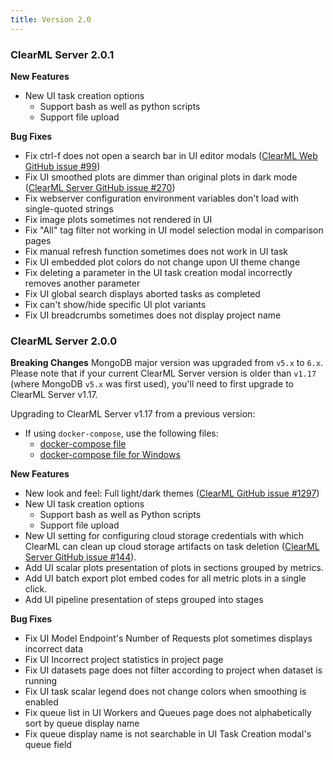 ```yaml
---
title: Version 2.0
---
```


### ClearML Server 2.0.1

**New Features**
* New UI task creation options
  * Support bash as well as python scripts
  * Support file upload

**Bug Fixes**
* Fix ctrl-f does not open a search bar in UI editor modals ([ClearML Web GitHub issue #99](https://github.com/clearml/clearml-web/issues/99))
* Fix UI smoothed plots are dimmer than original plots in dark mode ([ClearML Server GitHub issue #270](https://github.com/clearml/clearml-server/issues/270))
* Fix webserver configuration environment variables don't load with single-quoted strings
* Fix image plots sometimes not rendered in UI
* Fix "All" tag filter not working in UI model selection modal in comparison pages
* Fix manual refresh function sometimes does not work in UI task 
* Fix UI embedded plot colors do not change upon UI theme change
* Fix deleting a parameter in the UI task creation modal incorrectly removes another parameter
* Fix UI global search displays aborted tasks as completed
* Fix can't show/hide specific UI plot variants
* Fix UI breadcrumbs sometimes does not display project name

### ClearML Server 2.0.0

**Breaking Changes**
MongoDB major version was upgraded from `v5.x` to `6.x`. Please note that if your current ClearML Server version is older than 
`v1.17` (where MongoDB `v5.x` was first used), you'll need to first upgrade to ClearML Server v1.17.

Upgrading to ClearML Server v1.17 from a previous version:
* If using `docker-compose`, use the following files:
  * [docker-compose file](https://github.com/clearml/clearml-server/blob/2976ce69cc91550a3614996e8a8d8cd799af2efd/upgrade/1_17_to_2_0/docker-compose.yml)
  * [docker-compose file for Windows](https://github.com/clearml/clearml-server/blob/2976ce69cc91550a3614996e8a8d8cd799af2efd/upgrade/1_17_to_2_0/docker-compose-win10.yml)

**New Features**
* New look and feel: Full light/dark themes ([ClearML GitHub issue #1297](https://github.com/clearml/clearml/issues/1297))
* New UI task creation options
  * Support bash as well as Python scripts
  * Support file upload
* New UI setting for configuring cloud storage credentials with which ClearML can clean up cloud storage artifacts on task deletion ([ClearML Server GitHub issue #144](https://github.com/clearml/clearml-server/issues/144)).
* Add UI scalar plots presentation of plots in sections grouped by metrics.
* Add UI batch export plot embed codes for all metric plots in a single click.
* Add UI pipeline presentation of steps grouped into stages

**Bug Fixes**
* Fix UI Model Endpoint's Number of Requests plot sometimes displays incorrect data
* Fix UI Incorrect project statistics in project page
* Fix UI datasets page does not filter according to project when dataset is running
* Fix UI task scalar legend does not change colors when smoothing is enabled
* Fix queue list in UI Workers and Queues page does not alphabetically sort by queue display name
* Fix queue display name is not searchable in UI Task Creation modal's queue field
